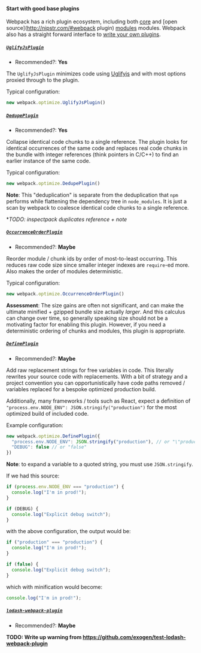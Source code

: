 #### Start with good base plugins

Webpack has a rich plugin ecosystem, including both
[core](https://webpack.github.io/docs/list-of-plugins.html) and
[open source](http://nipstr.com/#webpack plugin)
[modules](https://www.npmjs.com/browse/keyword/webpack-plugin) modules.
Webpack also has a straight forward interface to
[write your own plugins](https://webpack.github.io/docs/plugins.html).

##### [`UglifyJsPlugin`](https://webpack.github.io/docs/list-of-plugins.html#uglifyjsplugin)

* Recommended?: **Yes**

The `UglifyJsPlugin` minimizes code using
[Uglifyjs](https://github.com/mishoo/UglifyJS2) and with most options proxied
through to the plugin.

Typical configuration:

```js
new webpack.optimize.UglifyJsPlugin()
```

##### [`DedupePlugin`](https://webpack.github.io/docs/list-of-plugins.html#dedupeplugin)

* Recommended?: **Yes**

Collapse identical code chunks to a single reference. The plugin looks for
identical occurrences of the same code and replaces real code chunks in the
bundle with integer references (think pointers in C/C++) to find an earlier
instance of the same code.

Typical configuration:

```js
new webpack.optimize.DedupePlugin()
```

**Note**: This "deduplication" is separate from the deduplication that `npm`
performs while flattening the dependency tree in `node_modules`. It is just
a scan by webpack to coalesce identical code chunks to a single reference.

**TODO: inspectpack duplicates reference + note*

##### [`OccurrenceOrderPlugin`](https://webpack.github.io/docs/list-of-plugins.html#occurrenceorderplugin)

* Recommended?: **Maybe**

Reorder module / chunk ids by order of most-to-least occurring. This reduces
raw code size since smaller integer indexes are `require`-ed more. Also makes
the order of modules deterministic.

Typical configuration:

```js
new webpack.optimize.OccurrenceOrderPlugin()
```

**Assessment**: The size gains are often not significant, and can make the
ultimate minified + gzipped bundle size actually _larger_. And this calculus
can change over time, so generally speaking size should not be a motivating
factor for enabling this plugin. However, if you need a deterministic ordering
of chunks and modules, this plugin is appropriate.

##### [`DefinePlugin`](https://webpack.github.io/docs/list-of-plugins.html#defineplugin)

* Recommended?: **Maybe**

Add raw replacement strings for free variables in code. This literally rewrites
your source code with replacements. With a bit of strategy and a project
convention you can opportunistically have code paths removed / variables
replaced for a bespoke optimized production build.

Additionally, many frameworks / tools such as React, expect a definition of
`"process.env.NODE_ENV": JSON.stringify("production")` for the most optimized
build of included code.

Example configuration:

```js
new webpack.optimize.DefinePlugin({
  "process.env.NODE_ENV": JSON.stringify("production"), // or "\"production\""
  "DEBUG": false // or "false"
})
```

**Note**: to expand a variable to a quoted string, you must use
`JSON.stringify`.

If we had this source:

```js
if (process.env.NODE_ENV === "production") {
  console.log("I'm in prod!");
}

if (DEBUG) {
  console.log("Explicit debug switch");
}
```

with the above configuration, the output would be:

```js
if ("production" === "production") {
  console.log("I'm in prod!");
}

if (false) {
  console.log("Explicit debug switch");
}
```

which with minification would become:

```js
console.log("I'm in prod!");
```

##### [`lodash-webpack-plugin`](https://github.com/lodash/lodash-webpack-plugin)

* Recommended?: **Maybe**

**TODO: Write up warning from https://github.com/exogen/test-lodash-webpack-plugin**
